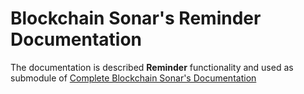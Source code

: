 # Blockchain Sonar's Reminder Documentation

The documentation is described **Reminder** functionality and used as submodule of [Complete Blockchain Sonar's Documentation](../docs)

